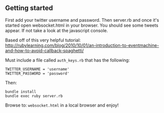 Getting started
---------------

First add your twitter username and password. Then server.rb and once it's started open websocket.html in your browser. You should see some tweets appear. If not take a look at the javascript console.

Based off of this very helpful tutorial:
<http://rubylearning.com/blog/2010/10/01/an-introduction-to-eventmachine-and-how-to-avoid-callback-spaghetti/>

Must include a file called `auth_keys.rb` that has the following:

```
TWITTER_USERNAME = 'username'
TWITTER_PASSWORD = 'password'
```

Then:

```
bundle install
bundle exec ruby server.rb
```

Browse to: `websocket.html` in a local browser and enjoy!